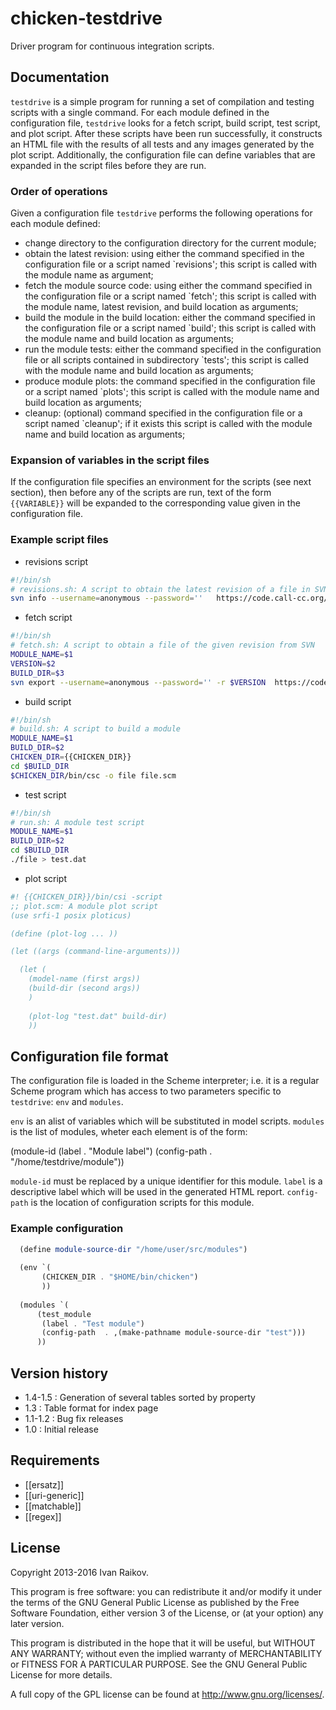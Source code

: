 # chicken-testdrive

Driver program for continuous integration scripts.

## Documentation

`testdrive` is a simple program for running a set of compilation and
testing scripts with a single command. For each module defined in the
configuration file, `testdrive` looks for a fetch script, build
script, test script, and plot script. After these scripts have been
run successfully, it constructs an HTML file with the results of all
tests and any images generated by the plot script. Additionally, the
configuration file can define variables that are expanded in the
script files before they are run.


### Order of operations

Given a configuration file `testdrive` performs the following
operations for each module defined:

- change directory to the configuration directory for the current module;
- obtain the latest revision: using either the command specified in the configuration file or a script named `revisions'; this script is called with the module name as argument;
- fetch the module source code: using either the command specified in the configuration file or a script named `fetch'; this script is called with the module name, latest revision, and build location as arguments;
- build the module in the build location: either the command specified in the configuration file or a script named `build'; this script is called with the module name and build location as arguments;
- run the module tests: either the command specified in the configuration file or all scripts contained in subdirectory `tests'; this script is called with the module name and build location as arguments;
- produce module plots: the command specified in the configuration file or a script named `plots'; this script is called with the module name and build location as arguments;
- cleanup: (optional) command specified in the configuration file or a script named `cleanup'; if it exists this script is called with the module name and build location as arguments;


### Expansion of variables in the script files

If the configuration file specifies an environment for the scripts
(see next section), then before any of the scripts are run, text of
the form `{{VARIABLE}}` will be expanded to the corresponding value
given in the configuration file.

### Example script files

* revisions script
```bash
#!/bin/sh
# revisions.sh: A script to obtain the latest revision of a file in SVN
svn info --username=anonymous --password=''   https://code.call-cc.org/svn/file.scm | grep Revision: | cut -f2 -d:
```
* fetch script
```bash
#!/bin/sh
# fetch.sh: A script to obtain a file of the given revision from SVN
MODULE_NAME=$1
VERSION=$2
BUILD_DIR=$3
svn export --username=anonymous --password='' -r $VERSION  https://code.call-cc.org/svn/file.scm $BUILD_DIR/file.scm
```
* build script
```bash
#!/bin/sh
# build.sh: A script to build a module
MODULE_NAME=$1
BUILD_DIR=$2
CHICKEN_DIR={{CHICKEN_DIR}}
cd $BUILD_DIR
$CHICKEN_DIR/bin/csc -o file file.scm
```
* test script
```bash
#!/bin/sh
# run.sh: A module test script
MODULE_NAME=$1
BUILD_DIR=$2
cd $BUILD_DIR
./file > test.dat
```
* plot script
```scheme
#! {{CHICKEN_DIR}}/bin/csi -script
;; plot.scm: A module plot script
(use srfi-1 posix ploticus)

(define (plot-log ... ))

(let ((args (command-line-arguments)))

  (let (
	(model-name (first args))
	(build-dir (second args))
	)	   
			
    (plot-log "test.dat" build-dir)
    ))
```


## Configuration file format

The configuration file is loaded in the Scheme interpreter; i.e. it is
a regular Scheme program which has access to two parameters specific
to `testdrive`: `env` and `modules`.

`env` is an alist of variables which will be substituted in model scripts.
`modules` is the list of modules, wheter each element is of the form:

  (module-id  (label . "Module label") (config-path . "/home/testdrive/module"))

`module-id` must be replaced by a unique identifier for this
module. `label` is a descriptive label which will be used in the
generated HTML report. `config-path` is the location of
configuration scripts for this module.


### Example configuration

```scheme 
  (define module-source-dir "/home/user/src/modules")
 
  (env `(
       (CHICKEN_DIR . "$HOME/bin/chicken")
       ))
 
  (modules `(
	  (test_module
	   (label . "Test module")
	   (config-path  . ,(make-pathname module-source-dir "test")))
	  ))
``` 

## Version history

* 1.4-1.5 : Generation of several tables sorted by property
* 1.3 : Table format for index page
* 1.1-1.2 : Bug fix releases
* 1.0 : Initial release

## Requirements

* [[ersatz]]
* [[uri-generic]]
* [[matchable]]
* [[regex]]

## License


 Copyright 2013-2016 Ivan Raikov.
 
 This program is free software: you can redistribute it and/or modify
 it under the terms of the GNU General Public License as published by
 the Free Software Foundation, either version 3 of the License, or (at
 your option) any later version.
 
 This program is distributed in the hope that it will be useful, but
 WITHOUT ANY WARRANTY; without even the implied warranty of
 MERCHANTABILITY or FITNESS FOR A PARTICULAR PURPOSE.  See the GNU
 General Public License for more details.
 
 A full copy of the GPL license can be found at
 <http://www.gnu.org/licenses/>.
